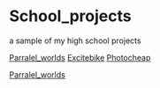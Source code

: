 # School_projects
a sample of my high school projects

[Parralel_worlds](https://github.com/Eclynos/School_projects/blob/Parralel_worlds/README.md)
[Excitebike](https://github.com/Eclynos/School_projects/blob/Excitebike/README.md)
[Photocheap](https://github.com/Eclynos/School_projects/blob/Photocheap/README.md)

<span>
  <a href="https://github.com/Eclynos/School_projects/blob/Parralel_worlds/README.md">Parralel_worlds<a>
    </span>
